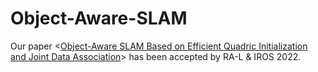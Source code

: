 # Object-Aware-SLAM
Our paper <[Object-Aware SLAM Based on Efficient Quadric Initialization and Joint Data Association](https://ieeexplore.ieee.org/document/9829272)> has been accepted by RA-L & IROS 2022.
